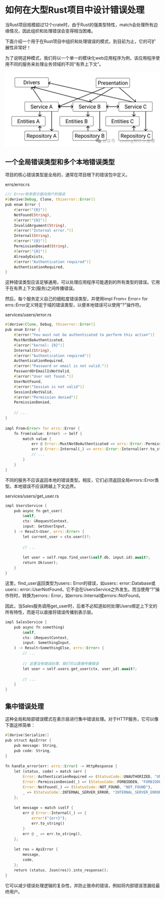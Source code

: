 
# 如何在大型Rust项目中设计错误处理

当Rust项目规模超过12个crate时，由于Rust的强类型特性，match会处理所有边缘情况，因此组织和处理错误会变得相当困难。

下面介绍一个用于在Rust项目中组织和处理错误的模式，到目前为止，它的可扩展性非常好！

为了说明这种模式，我们将以一个单一的模块化web应用程序为例，该应用程序使用不同的服务来处理业务领域的不同“有界上下文”。

![](../objInfo/assets/Pasted%20image%2020241115111843.png)

## 一个全局错误类型和多个本地错误类型

项目的核心错误类型是全局的，通常在项目根下的错误包中定义。

errs/error.rs
```rust
/// Error枚举表示面向用户的错误  
#[derive(Debug, Clone, thiserror::Error)]  
pub enum Error {  
    #[error("{0}")]  
    NotFound(String),  
    #[error("{0}")]  
    InvalidArgument(String),  
    #[error("Internal error.")]  
    Internal(String),  
    #[error("{0}")]  
    PermissionDenied(String),  
    #[error("{0}")]  
    AlreadyExists,  
    #[error("Authentication required")]  
    AuthenticationRequired,  
}
```

这种错误类型应该足够通用，可以处理应用程序可能遇到的所有类型的错误。它用于在有界上下文(服务)之间传播错误。

然后，每个服务定义自己的细粒度错误类型，并使用impl From< Error> for errs::Error定义特定于域的错误类型，以便本地错误可以使用"?"操作符。

services/users/error.rs
```rust
#[derive(Clone, Debug, thiserror::Error)]
pub enum Error {
    #[error("You must not be authenticated to perform this action")]
    MustNotBeAuthenticated,
    #[error("kernel: {0}")]
    Internal(String),
    #[error("Authentication required")]
    AuthenticationRequired,
    #[error("Password or email is not valid.")]
    PasswordOrEmailIsNotValid,
    #[error("User not found.")]
    UserNotFound,
    #[error("Session is not valid")]
    SessionIsNotValid,
    #[error("Permission denied")]
    PermissionDenied,

    // ...
}

impl From<Error> for errs::Error {
    fn from(value: Error) -> Self {
        match value {
            err @ Error::MustNotBeAuthenticated => errs::Error::PermissionDenied(err.to_string()),
            err @ Error::Internal(_) => errs::Error::Internal(err.to_string()),
            // ...
        }
    }
}
```

不同的服务不应该返回本地的错误类型。相反，它们必须返回全局errors::Error类型。本地错误不应该跨越上下文边界。

services/users/get_user.rs
```rust
impl UsersService {
    pub async fn get_user(
        &self,
        ctx: &RequestContext,
        input: GetUserInput,
    ) -> Result<User, errs::Error> {
        let current_user = ctx.user()?;

        // ...

        let user = self.repo.find_user(&self.db, input.id).await?;
        return Ok(user);
    }
}
```

这里，find_user返回类型为users:: Error的错误，如users:: error::Database或users:: error::UserNotFound，它不会在UsersService之外发生。而当使用“?”操作符时，转换为errors:: Error，如errors::Internal或errors::NotFound。

因此，当Sales服务调用get_user时，后者不必知道如何处理Users绑定上下文的所有特性，而是可以直接将错误传播到表示层。
```rust
impl SalesService {  
    pub async fn something(  
        &self,  
        ctx: &RequestContext,  
        input: SomethingInput,  
    ) -> Result<SomethingElse, errs::Error> {  
        // ...  
  
        // 这里没有错误处理，我们可以直接传播错误  
        let user = self.users.get_user(ctx, user_id).await?;  
  
        // ...  
    }  
}
```

## 集中错误处理

这种全局和局部错误模式在表示层进行集中错误处理。对于HTTP服务，它可以像下面这样简单：
```rust
#[derive(Serialize)]
pub struct ApiError {
    pub message: String,
    pub code: String,
}

fn handle_error(err: errs::Error) -> HttpResponse {
    let (status, code) = match &err {
        Error::AuthenticationRequired => (StatusCode::UNAUTHORIZED, "UNAUTHORIZED"), // 401
        Error::PermissionDenied(_) => (StatusCode::FORBIDDEN, "FORBIDDEN"),          // 403
        Error::NotFound(_) => (StatusCode::NOT_FOUND, "NOT_FOUND"),                  // 404
        _ => (StatusCode::INTERNAL_SERVER_ERROR, "INTERNAL_SERVER_ERROR"),           // 500
    };

    let message = match &self {
        err @ Error::Internal(_) => {
            error!("{err}");
            err.to_string()
        }
        err @ _ => err.to_string(),
    };

    let res = ApiError {
        message,
        code,
    };
    return (status, Json(res)).into_response();
}

```
它可以减少错误处理逻辑的复杂性，并防止致命的错误，例如将内部错误泄漏给最终用户。

